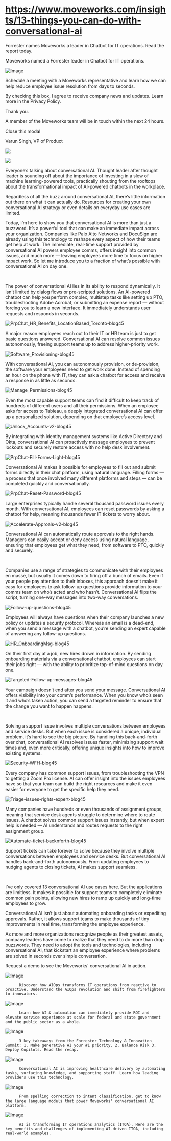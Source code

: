 # https://www.moveworks.com/insights/13-things-you-can-do-with-conversational-ai

Forrester names Moveworks a leader in Chatbot for IT operations. Read the report today.

Moveworks named a Forrester leader in Chatbot for IT operations. 

![Image](https://www.moveworks.com/hubfs/img/site/qr-demo.png)

Schedule a meeting with a Moveworks representative and learn how we can help reduce employee issue resolution from days to seconds.

By checking this box, I agree to receive company news and updates. Learn more in the Privacy Policy.

Thank you.

A member of the Moveworks team will be in touch within the next 24 hours.



  Close this modal
  



Varun Singh, VP of Product


![](https://www.moveworks.com/hubfs/220323_Blog_InvertedChat_v03.png)

![](https://www.moveworks.com/hubfs/220323_Blog_InvertedChat_v03.png)

Everyone’s talking about conversational AI. Thought leader after thought leader is sounding off about the importance of investing in a slew of machine learning-powered tools, practically shouting from the rooftops about the transformational impact of AI-powered chatbots in the workplace.

Regardless of all the buzz around conversational AI, there’s little information out there on what it can actually do. Resources for creating your own conversational AI strategy or even details on everyday use cases are limited. 

Today, I’m here to show you that conversational AI is more than just a buzzword. It’s a powerful tool that can make an immediate impact across your organization. Companies like Palo Alto Networks and DocuSign are already using this technology to reshape every aspect of how their teams get help at work. The immediate, real-time support provided by conversational AI powers employee comms, offers insight into common issues, and much more — leaving employees more time to focus on higher impact work. So let me introduce you to a fraction of what’s possible with conversational AI on day one.

 

The power of conversational AI lies in its ability to respond dynamically. It isn’t limited by dialog flows or pre-scripted solutions. An AI-powered chatbot can help you perform complex, multistep tasks like setting up PTO, troubleshooting Adobe Acrobat, or submitting an expense report — without forcing you to learn a new interface. It immediately understands user requests and responds in seconds.

![PrpChat_HR_Benefits_LocationBased_Toronto-blog45](https://www.moveworks.com/hs-fs/hubfs/PrpChat_HR_Benefits_LocationBased_Toronto-blog45.jpg?width=334&name=PrpChat_HR_Benefits_LocationBased_Toronto-blog45.jpg)

A major reason employees reach out to their IT or HR team is just to get basic questions answered. Conversational AI can resolve common issues autonomously, freeing support teams up to address higher-priority work.

![Software_Provisioning-blog45](https://www.moveworks.com/hs-fs/hubfs/Software_Provisioning-blog45.jpeg?width=314&name=Software_Provisioning-blog45.jpeg)

With conversational AI, you can autonomously provision, or de-provision, the software your employees need to get work done. Instead of spending an hour on the phone with IT, they can ask a chatbot for access and receive a response in as little as seconds.

![Manage_Permissions-blog45](https://www.moveworks.com/hs-fs/hubfs/Manage_Permissions-blog45.jpeg?width=314&name=Manage_Permissions-blog45.jpeg)

Even the most capable support teams can find it difficult to keep track of hundreds of different users and all their permissions. When an employee asks for access to Tableau, a deeply integrated conversational AI can offer up a personalized solution, depending on that employee’s access level.

![Unlock_Accounts-v2-blog45](https://www.moveworks.com/hs-fs/hubfs/Unlock_Accounts-v2-blog45.jpeg?width=334&name=Unlock_Accounts-v2-blog45.jpeg)

By integrating with identity management systems like Active Directory and Okta, conversational AI can proactively message employees to prevent lockouts and securely restore access with no help desk involvement.

![PrpChat-Fill-Forms-Light-blog45](https://www.moveworks.com/hs-fs/hubfs/PrpChat-Fill-Forms-Light-blog45.jpeg?width=334&name=PrpChat-Fill-Forms-Light-blog45.jpeg)

Conversational AI makes it possible for employees to fill out and submit forms directly in their chat platform, using natural language. Filling forms — a process that once involved many different platforms and steps — can be completed quickly and conversationally.

![PrpChat-Reset-Password-blog45](https://www.moveworks.com/hs-fs/hubfs/PrpChat-Reset-Password-blog45.jpeg?width=334&name=PrpChat-Reset-Password-blog45.jpeg)

Large enterprises typically handle several thousand password issues every month. With conversational AI, employees can reset passwords by asking a chatbot for help, meaning thousands fewer IT tickets to worry about.

![Accelerate-Approals-v2-blog45](https://www.moveworks.com/hs-fs/hubfs/Accelerate-Approals-v2-blog45.jpeg?width=334&name=Accelerate-Approals-v2-blog45.jpeg)

Conversational AI can automatically route approvals to the right hands. Managers can easily accept or deny access using natural language, ensuring that employees get what they need, from software to PTO, quickly and securely.

 

Companies use a range of strategies to communicate with their employees en masse, but usually it comes down to firing off a bunch of emails. Even if your people pay attention to their inboxes, this approach doesn’t make it easy for employees to ask follow-up questions provide information to your comms team on who’s acted and who hasn’t. Conversational AI flips the script, turning one-way messages into two-way conversations.

![Follow-up-questions-blog45](https://www.moveworks.com/hs-fs/hubfs/Follow-up-questions-blog45.jpeg?width=334&name=Follow-up-questions-blog45.jpeg)

Employees will always have questions when their company launches a new policy or updates a security protocol. Whereas an email is a dead-end, when you send a message with a chatbot, you’re sending an expert capable of answering any follow-up questions.

![HR_OnboardingMsg-blog45](https://www.moveworks.com/hs-fs/hubfs/HR_OnboardingMsg-blog45.jpeg?width=334&name=HR_OnboardingMsg-blog45.jpeg)

On their first day at a job, new hires drown in information. By sending onboarding materials via a conversational chatbot, employees can start their jobs right — with the ability to prioritize top-of-mind questions on day one.

![Targeted-Follow-up-messages-blog45](https://www.moveworks.com/hs-fs/hubfs/Targeted-Follow-up-messages-blog45.jpeg?width=334&name=Targeted-Follow-up-messages-blog45.jpeg)

Your campaign doesn’t end after you send your message. Conversational AI offers visibility into your comm’s performance. When you know who’s seen it and who’s taken action, you can send a targeted reminder to ensure that the change you want to happen happens.

 

Solving a support issue involves multiple conversations between employees and service desks. But when each issue is considered a unique, individual problem, it’s hard to see the big picture. By handling this back-and-forth over chat, conversational AI resolves issues faster, minimizing support wait times and, even more critically, offering unique insights into how to improve existing systems.

![Security-WFH-blog45](https://www.moveworks.com/hs-fs/hubfs/Security-WFH-blog45.jpeg?width=334&name=Security-WFH-blog45.jpeg)

Every company has common support issues, from troubleshooting the VPN to getting a Zoom Pro license. AI can offer insight into the issues employees have so that your team can build the right resources and make it even easier for everyone to get the specific help they need.

![Triage-issues-rights-expert-blog45](https://www.moveworks.com/hs-fs/hubfs/Triage-issues-rights-expert-blog45.jpeg?width=334&name=Triage-issues-rights-expert-blog45.jpeg)

Many companies have hundreds or even thousands of assignment groups, meaning that service desk agents struggle to determine where to route issues. A chatbot solves common support issues instantly, but when expert help is needed — AI understands and routes requests to the right assignment group.

![Automate-ticket-backnforth-blog45](https://www.moveworks.com/hs-fs/hubfs/Automate-ticket-backnforth-blog45.jpeg?width=334&name=Automate-ticket-backnforth-blog45.jpeg)

Support tickets can take forever to solve because they involve multiple conversations between employees and service desks. But conversational AI handles back-and-forth autonomously. From updating employees to nudging agents to closing tickets, AI makes support seamless.

 

I’ve only covered 13 conversational AI use cases here. But the applications are limitless. It makes it possible for support teams to completely eliminate common pain points, allowing new hires to ramp up quickly and long-time employees to grow.

Conversational AI isn’t just about automating onboarding tasks or expediting approvals. Rather, it allows support teams to make thousands of tiny improvements in real time, transforming the employee experience.

As more and more organizations recognize people as their greatest assets, company leaders have come to realize that they need to do more than drop buzzwords. They need to adopt the tools and technologies, including conversational AI, that kickstart an employee experience where problems are solved in seconds over simple conversation.

Request a demo to see the Moveworks' conversational AI in action.

![Image](https://www.moveworks.com/hs-fs/hubfs/AIOps-featured-image.png?length=50&name=AIOps-featured-image.png)


          Discover how AIOps transforms IT operations from reactive to proactive. Understand the AIOps revolution and shift from firefighters to innovators.
        

![Image](https://www.moveworks.com/hs-fs/hubfs/Public-Sector-Convo-AI.png?length=50&name=Public-Sector-Convo-AI.png)


          Learn how AI & automation can immediately provide ROI and elevate service experience at scale for federal and state government and the public sector as a whole.
        

![Image](https://www.moveworks.com/hs-fs/hubfs/Forrester%20T%26I%20%281%29.png?length=50&name=Forrester%20T&I%20%281%29.png)


          3 key takeaways from the Forrester Technology & Innovation Summit: 1. Make generative AI your #1 priority. 2. Balance Risk 3. Deploy Copilots. Read the recap.
        

![Image](https://www.moveworks.com/hs-fs/hubfs/healthcare-test.png?length=50&name=healthcare-test.png)


          Conversational AI is improving healthcare delivery by automating tasks, surfacing knowledge, and supporting staff. Learn how leading providers use this technology.
        

![Image](https://www.moveworks.com/hs-fs/hubfs/Moveworks_LLM_Feature.png?length=50&name=Moveworks_LLM_Feature.png)


          From spelling correction to intent classification, get to know the large language models that power Moveworks' conversational AI platform.
        

![Image](https://www.moveworks.com/hs-fs/hubfs/ITOA_feature.png?length=50&name=ITOA_feature.png)


          AI is transforming IT operations analytics (ITOA). Here are the key benefits and challenges of implementing AI-driven ITOA, including real-world examples.
        

